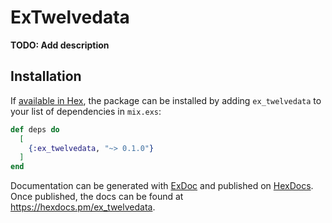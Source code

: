 # ExTwelvedata

**TODO: Add description**

## Installation

If [available in Hex](https://hex.pm/docs/publish), the package can be installed
by adding `ex_twelvedata` to your list of dependencies in `mix.exs`:

```elixir
def deps do
  [
    {:ex_twelvedata, "~> 0.1.0"}
  ]
end
```

Documentation can be generated with [ExDoc](https://github.com/elixir-lang/ex_doc)
and published on [HexDocs](https://hexdocs.pm). Once published, the docs can
be found at <https://hexdocs.pm/ex_twelvedata>.

